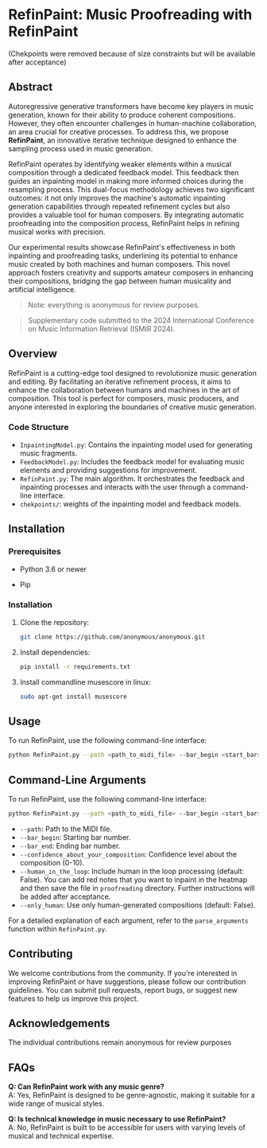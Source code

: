 # RefinPaint: Music Proofreading with RefinPaint



(Chekpoints were removed because of size constraints but will be available after acceptance)



## Abstract
Autoregressive generative transformers have become key players in music generation, known for their ability to produce coherent compositions. However, they often encounter challenges in human-machine collaboration, an area crucial for creative processes. To address this, we propose **RefinPaint**, an innovative iterative technique designed to enhance the sampling process used in music generation.

RefinPaint operates by identifying weaker elements within a musical composition through a dedicated feedback model. This feedback then guides an inpainting model in making more informed choices during the resampling process. This dual-focus methodology achieves two significant outcomes: it not only improves the machine's automatic inpainting generation capabilities through repeated refinement cycles but also provides a valuable tool for human composers. By integrating automatic proofreading into the composition process, RefinPaint helps in refining musical works with precision.

Our experimental results showcase RefinPaint's effectiveness in both inpainting and proofreading tasks, underlining its potential to enhance music created by both machines and human composers. This novel approach fosters creativity and supports amateur composers in enhancing their compositions, bridging the gap between human musicality and artificial intelligence.

>Note: everything is anonymous for review purposes.

>Supplementary code submitted to the 2024 International Conference on Music Information Retrieval (ISMIR 2024).

## Overview
RefinPaint is a cutting-edge tool designed to revolutionize music generation and editing. By facilitating an iterative refinement process, it aims to enhance the collaboration between humans and machines in the art of composition. This tool is perfect for composers, music producers, and anyone interested in exploring the boundaries of creative music generation.

### Code Structure
- `InpaintingModel.py`: Contains the inpainting model used for generating music fragments.
- `FeedbackModel.py`: Includes the feedback model for evaluating music elements and providing suggestions for improvement.
- `RefinPaint.py`: The main algorithm. It orchestrates the feedback and inpainting processes and interacts with the user through a command-line interface.
- `chekpoints/`: weights of the inpainting model and feedback models.

## Installation
### Prerequisites

- Python 3.6 or newer

- Pip



### Installation

1. Clone the repository:
   ```sh
   git clone https://github.com/anonymous/anonymous.git
   ```
   
2. Install dependencies:
   ```sh
   pip install -r requirements.txt
   ```

3. Install commandline musescore in linux:
   ```sh
   sudo apt-get install musescore
   ```

## Usage
To run RefinPaint, use the following command-line interface:

```bash
python RefinPaint.py --path <path_to_midi_file> --bar_begin <start_bar> --bar_end <end_bar> --confidence_about_your_composition <confidence_level> --human_in_the_loop --only_human <only_human>
```

## Command-Line Arguments
To run RefinPaint, use the following command-line interface:

```bash
python RefinPaint.py --path <path_to_midi_file> --bar_begin <start_bar> --bar_end <end_bar> --confidence_about_your_composition <confidence_level> --human_in_the_loop --only_human
```

- `--path`: Path to the MIDI file.
- `--bar_begin`: Starting bar number.
- `--bar_end`: Ending bar number.
- `--confidence_about_your_composition`: Confidence level about the composition (0-10).
- `--human_in_the_loop`: Include human in the loop processing (default: False). You can add red notes that you want to inpaint in the heatmap and then save the file in `proofreading` directory. Further instructions will be added after acceptance.
- `--only_human`: Use only human-generated compositions (default: False). 

For a detailed explanation of each argument, refer to the `parse_arguments` function within `RefinPaint.py`.

## Contributing
We welcome contributions from the community. If you're interested in improving RefinPaint or have suggestions, please follow our contribution guidelines. You can submit pull requests, report bugs, or suggest new features to help us improve this project.


## Acknowledgements

The individual contributions remain anonymous for review purposes

## FAQs
**Q: Can RefinPaint work with any music genre?**  
A: Yes, RefinPaint is designed to be genre-agnostic, making it suitable for a wide range of musical styles.

**Q: Is technical knowledge in music necessary to use RefinPaint?**  
A: No, RefinPaint is built to be accessible for users with varying levels of musical and technical expertise.
